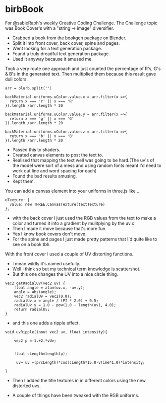 # birbBook

For @sableRaph's weekly Creative Coding Challenge. The Challenge topic was Book Cover's with a "string -> image" diversifier.

- Grabbed a book from the bookgen package on Blender.
- Split it into front cover, back cover, spine and pages.
- Went looking for a text generation package.
- Found a truly dreadful text generation package.
- Used it anyway because it amused me.

Took a very route one approach and just counted the percentage of R's, G's & B's in the generated text. Then multiplied them because this result gave dull colors.

```
arr = blurb.split('')

backMaterial.uniforms.uColor.value.x = arr.filter(x =>{
  return x === 'r' || x === 'R'
}).length /arr.length * 20

backMaterial.uniforms.uColor.value.y = arr.filter(x =>{
  return x === 'g' || x === 'G'
}).length /arr.length * 20

backMaterial.uniforms.uColor.value.z = arr.filter(x =>{
  return x === 'b' || x === 'B'
}).length /arr.length * 20
```
- Passed this to shaders.
- Created canvas elements to post the text to.
- Realised that mapping the text well was going to be hard.(The uv's of the model were sort of a mess and using random fonts meant I'd need to work out line and word spacing for each)
- Found the bad results amusing.
- Kept them.

You can add a canvas element into your uniforms in three.js like ...

 ```
 uTexture: {
   value: new THREE.CanvasTexture(textTexture)
 },
 ```
- with the back cover I just used the RGB values from the text to make a color and turned it into a gradient by mulitplying by the uv.x
- Then I made it move because that's more fun.
- Yes I know book covers don't move.
- For the spine and pages I just made pretty patterns that I'd quite like to see on a book tbh.

With the front cover I used a couple of UV distorting functions.

- I mean wildly it's named usefully.
- Well I think so but my technical term knowledge is scattershot.
- But this one changes the UV into a nice circle thing.

```
vec2 getRadialUv(vec2 uv) {
	float angle = atan(uv.x, -uv.y);
	angle = abs(angle);
	vec2 radialUv = vec2(0.0);
	radialUv.x = angle / (PI * 2.0) + 0.5;
	radialUv.y = 1.0 - pow(1.0 - length(uv), 4.0);
	return radialUv;
}
```

- and this one adds a ripple effect.

```
void uvRipple(inout vec2 uv, float intensity){

	vec2 p =-1.+2.*vUv;


    float cLength=length(p);

     uv= uv +(p/cLength)*cos(cLength*15.0-vTime*1.0)*intensity;

}
```
- Then I added the title textures in in different colors using the new distorted uvs.

- A couple of things have been tweaked with the RGB uniforms. 
